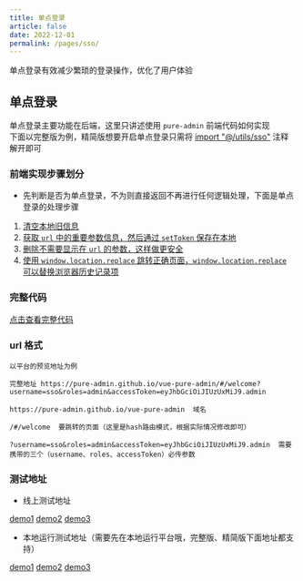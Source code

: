 ```yaml
---
title: 单点登录
article: false
date: 2022-12-01
permalink: /pages/sso/
---
```


单点登录有效减少繁琐的登录操作，优化了用户体验

## 单点登录

单点登录主要功能在后端，这里只讲述使用 `pure-admin` 前端代码如何实现  
下面以完整版为例，精简版想要开启单点登录只需将 [import "@/utils/sso"](https://gitee.com/yiming_chang/pure-admin-thin/blob/main/src/router/index.ts#L1) 注释解开即可

### 前端实现步骤划分

- 先判断是否为单点登录，不为则直接返回不再进行任何逻辑处理，下面是单点登录的处理步骤

1. [清空本地旧信息](https://gitee.com/yiming_chang/vue-pure-admin/blob/main/src/utils/sso.ts#L37)
2. [ 获取 `url` 中的重要参数信息，然后通过 `setToken` 保存在本地](https://gitee.com/yiming_chang/vue-pure-admin/blob/main/src/utils/sso.ts#L40)
3. [删除不需要显示在 `url` 的参数，这样做更安全](https://gitee.com/yiming_chang/vue-pure-admin/blob/main/src/utils/sso.ts#L43-L44)
4. [使用 `window.location.replace` 跳转正确页面，`window.location.replace` 可以替换浏览器历史记录项](https://gitee.com/yiming_chang/vue-pure-admin/blob/main/src/utils/sso.ts#L55)

### 完整代码

[点击查看完整代码](https://gitee.com/yiming_chang/vue-pure-admin/blob/main/src/utils/sso.ts)

### url 格式

```
以平台的预览地址为例

完整地址 https://pure-admin.github.io/vue-pure-admin/#/welcome?username=sso&roles=admin&accessToken=eyJhbGciOiJIUzUxMiJ9.admin

https://pure-admin.github.io/vue-pure-admin  域名

/#/welcome  要跳转的页面（这里是hash路由模式，根据实际情况修改即可）

?username=sso&roles=admin&accessToken=eyJhbGciOiJIUzUxMiJ9.admin  需要携带的三个（username、roles、accessToken）必传参数
```

### 测试地址

- 线上测试地址

[demo1](https://pure-admin.github.io/vue-pure-admin/#/welcome?username=sso&roles=admin&accessToken=eyJhbGciOiJIUzUxMiJ9.admin) [demo2](https://pure-admin.github.io/vue-pure-admin/#/pure-table/index?username=sso&roles=admin&accessToken=eyJhbGciOiJIUzUxMiJ9.admin) [demo3](https://pure-admin.github.io/vue-pure-admin/#/permission/button/index?username=sso&roles=admin&accessToken=eyJhbGciOiJIUzUxMiJ9.admin)

- 本地运行测试地址（需要先在本地运行平台哦，完整版、精简版下面地址都支持）

[demo1](http://localhost:8848/#/welcome?username=sso&roles=admin&accessToken=eyJhbGciOiJIUzUxMiJ9.admin) [demo2](http://localhost:8848/#/permission/page/index?username=sso&roles=admin&accessToken=eyJhbGciOiJIUzUxMiJ9.admin) [demo3](http://localhost:8848/#/permission/button/index?username=sso&roles=admin&accessToken=eyJhbGciOiJIUzUxMiJ9.admin)
